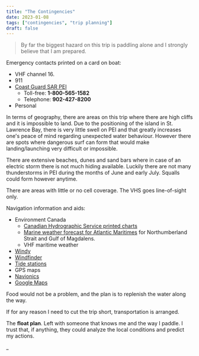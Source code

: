 ```yaml
---
title: "The Contingencies"
date: 2023-01-08
tags: ["contingencies", "trip planning"]
draft: false
---
```


> By far the biggest hazard on this trip is paddling alone and I strongly believe that I am prepared.

Emergency contacts printed on a card on boat:

-   VHF channel 16.
-   911
-   [Coast Guard SAR PEI](https://www.ccg-gcc.gc.ca/contact/emergency-urgence/search-rescue-recherche-sauvetage-eng.html)
    -   Toll-free: **1-800-565-1582**
    -   Telephone: **902-427-8200**
-   Personal

In terms of geography, there are areas on this trip where there are high cliffs and it is impossible to land. Due to the positioning of the island in St. Lawrence Bay, there is very little swell on PEI and that greatly increases one's peace of mind regarding unexpected water behaviour. However there are spots where dangerous surf can form that would make landing/launching very difficult or impossible.

There are extensive beaches, dunes and sand bars where in case of an electric storm there is not much hiding available. Luckily there are not many thunderstorms in PEI during the months of June and early July. Squalls could form however anytime.

There are areas with little or no cell coverage. The VHS goes line-of-sight only.

Navigation information and aids:

-   Environment Canada
    -   [Canadian Hydrographic Service printed charts](https://charts.gc.ca/charts-cartes/chart-index-carte-eng.html)
    -   [Marine weather forecast for Atlantic Maritimes](https://weather.gc.ca/marine/index_e.html) for Northumberland Strait and Gulf of Magdalens.
    -   VHF maritime weather
-   [Windy](https://www.windy.com)
-   [Windfinder](https://www.windfinder.com)
-   [Tide stations](https://www.tides.gc.ca/en/current-predictions-station)
-   GPS maps
-   [Navionics](https://www.navionics.com/)
-   [Google Maps](https://www.google.ca/maps)

Food would not be a problem, and the plan is to replenish the water along the way.

If for any reason I need to cut the trip short, transportation is arranged.

The **float plan**. Left with someone that knows me and the way I paddle. I trust that, if anything, they could analyze the local conditions and predict my actions.

\_
